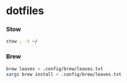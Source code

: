 # dotfiles

### Stow
```bash
stow . -t ~/
```

### Brew
```bash
brew leaves > .config/brew/leaves.txt
xargs brew install < .config/brew/leaves.txt
```
